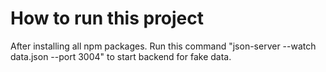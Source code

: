 # How to run this project
After installing all npm packages. Run this command "json-server --watch data.json --port 3004" to start backend for fake data.
